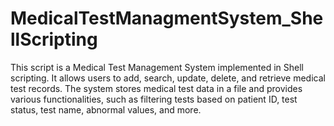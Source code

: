 # MedicalTestManagmentSystem_ShellScripting
This script is a Medical Test Management System implemented in Shell scripting. It allows users to add, search, update, delete, and retrieve medical test records. The system stores medical test data in a file and provides various functionalities, such as filtering tests based on patient ID, test status, test name, abnormal values, and more.
